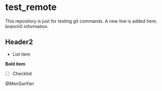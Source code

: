 # test_remote
This repository is just for testing git commands.
A new line is added here.
branch0 information.

## Header2

* List item

**Bold item**

- [ ] Checklist

@MenSanYan
